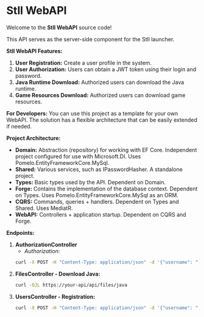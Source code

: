 # Stll WebAPI

Welcome to the **Stll WebAPI** source code!

This API serves as the server-side component for the Stll launcher.

**Stll WebAPI Features:**
1. **User Registration:** Create a user profile in the system.
2. **User Authorization:** Users can obtain a JWT token using their login and password.
3. **Java Runtime Download:** Authorized users can download the Java runtime.
4. **Game Resources Download:** Authorized users can download game resources.

**For Developers:**
You can use this project as a template for your own WebAPI. The solution has a flexible architecture that can be easily extended if needed.

**Project Architecture:**
- **Domain:** Abstraction (repository) for working with EF Core. Independent project configured for use with Microsoft.DI. Uses Pomelo.EntityFrameworkCore.MySql.
- **Shared:** Various services, such as IPasswordHasher. A standalone project.
- **Types:** Basic types used by the API. Dependent on Domain.
- **Forge:** Contains the implementation of the database context. Dependent on Types. Uses Pomelo.EntityFrameworkCore.MySql as an ORM.
- **CQRS:** Commands, queries + handlers. Dependent on Types and Shared. Uses MediatR.
- **WebAPI:** Controllers + application startup. Dependent on CQRS and Forge.

**Endpoints:**

1. **AuthorizationController**
   - *Authorization:*
   ```bash
   curl -X POST -H "Content-Type: application/json" -d '{"username": "your_username", "password": "your_password", "grant_type": "password"}' https://your-api/api/oauth2/token
   
2. **FilesController - Download Java:**
   ```bash
   curl -OJL https://your-api/api/files/java

3. **UsersController - Registration:**
   ```bash
   curl -X POST -H "Content-Type: application/json" -d '{"username": "your_username", "password": "your_password"}' https://your-api.com/api/users/register
